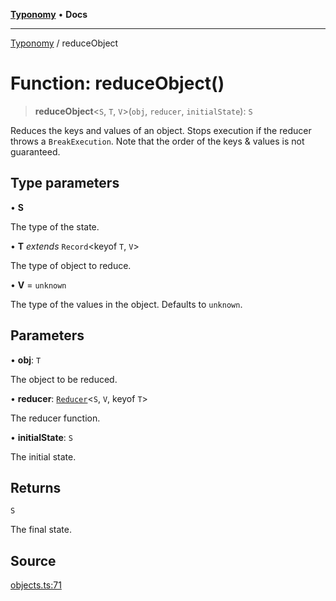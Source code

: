 [**Typonomy**](../README.md) • **Docs**

***

[Typonomy](../globals.md) / reduceObject

# Function: reduceObject()

> **reduceObject**\<`S`, `T`, `V`\>(`obj`, `reducer`, `initialState`): `S`

Reduces the keys and values of an object.
Stops execution if the reducer throws a `BreakExecution`.
Note that the order of the keys & values is not guaranteed.

## Type parameters

• **S**

The type of the state.

• **T** *extends* `Record`\<keyof `T`, `V`\>

The type of object to reduce.

• **V** = `unknown`

The type of the values in the object. Defaults to `unknown`.

## Parameters

• **obj**: `T`

The object to be reduced.

• **reducer**: [`Reducer`](../type-aliases/Reducer.md)\<`S`, `V`, keyof `T`\>

The reducer function.

• **initialState**: `S`

The initial state.

## Returns

`S`

The final state.

## Source

[objects.ts:71](https://github.com/softcraft-development/typonomy/blob/71207c5f8a51cd78ebdeff79293f44e522cae748/src/objects.ts#L71)
